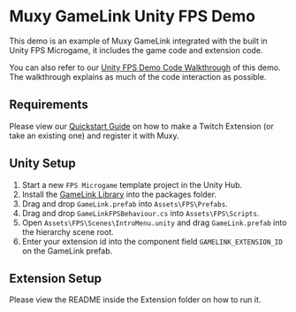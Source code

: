 # Muxy GameLink Unity FPS Demo

This demo is an example of Muxy GameLink integrated with the built in Unity FPS Microgame, it includes the game code and extension code.

You can also refer to our [Unity FPS Demo Code Walkthrough](muxy.io/docs/unity-fps-demo-code-walkthrough) of this demo. The walkthrough explains as much of the code interaction as possible.

## Requirements

Please view our [Quickstart Guide](https://docs.muxy.io/docs/quick-start) on how to make a Twitch Extension (or take an existing one) and register it with Muxy.

## Unity Setup

1. Start a new `FPS Microgame` template project in the Unity Hub.
2. Install the [GameLink Library](https://github.com/muxy/gamelink-unity) into the packages folder.
3. Drag and drop `GameLink.prefab` into `Assets\FPS\Prefabs`.
4. Drag and drop `GameLinkFPSBehaviour.cs` into `Assets\FPS\Scripts`.
5. Open `Assets\FPS\Scenes\IntroMenu.unity` and drag `GameLink.prefab` into the hierarchy scene root.
6. Enter your extension id into the component field `GAMELINK_EXTENSION_ID` on the GameLink prefab.

## Extension Setup

Please view the README inside the Extension folder on how to run it.
